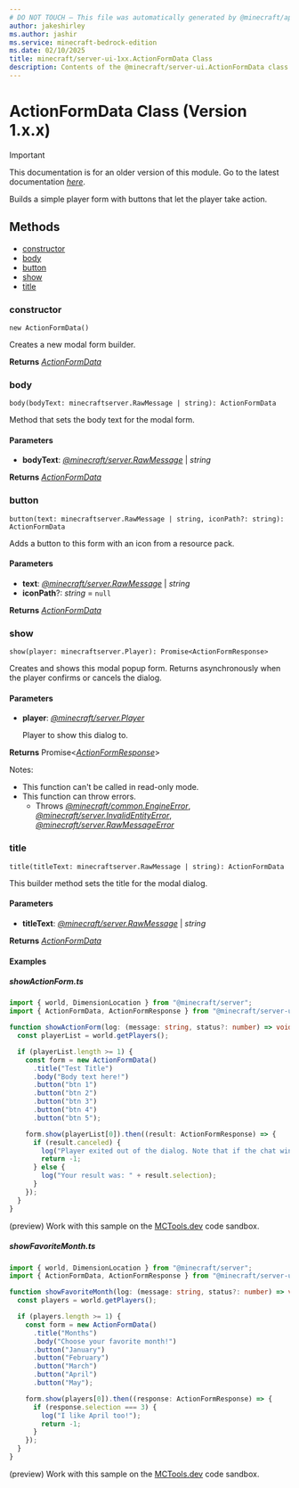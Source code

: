 ```yaml
---
# DO NOT TOUCH — This file was automatically generated by @minecraft/api-docs-generator, to report problems file an issue at https://github.com/Mojang/minecraft-scripting-libraries
author: jakeshirley
ms.author: jashir
ms.service: minecraft-bedrock-edition
ms.date: 02/10/2025
title: minecraft/server-ui-1xx.ActionFormData Class
description: Contents of the @minecraft/server-ui.ActionFormData class (Version 1.x.x).
---
```

# ActionFormData Class (Version 1.x.x)

> [!IMPORTANT]
> This documentation is for an older version of this module. Go to the latest documentation [*here*](../../../scriptapi/minecraft/server-ui/ActionFormData.md).

Builds a simple player form with buttons that let the player take action.

## Methods
- [constructor](#constructor)
- [body](#body)
- [button](#button)
- [show](#show)
- [title](#title)

### **constructor**
`
new ActionFormData()
`

Creates a new modal form builder.

**Returns** [*ActionFormData*](ActionFormData.md)

### **body**
`
body(bodyText: minecraftserver.RawMessage | string): ActionFormData
`

Method that sets the body text for the modal form.

#### **Parameters**
- **bodyText**: [*@minecraft/server.RawMessage*](../../../priorscriptapi/minecraft/server-1xx/RawMessage.md) | *string*

**Returns** [*ActionFormData*](ActionFormData.md)

### **button**
`
button(text: minecraftserver.RawMessage | string, iconPath?: string): ActionFormData
`

Adds a button to this form with an icon from a resource pack.

#### **Parameters**
- **text**: [*@minecraft/server.RawMessage*](../../../priorscriptapi/minecraft/server-1xx/RawMessage.md) | *string*
- **iconPath**?: *string* = `null`

**Returns** [*ActionFormData*](ActionFormData.md)

### **show**
`
show(player: minecraftserver.Player): Promise<ActionFormResponse>
`

Creates and shows this modal popup form. Returns asynchronously when the player confirms or cancels the dialog.

#### **Parameters**
- **player**: [*@minecraft/server.Player*](../../../priorscriptapi/minecraft/server-1xx/Player.md)
  
  Player to show this dialog to.

**Returns** Promise&lt;[*ActionFormResponse*](ActionFormResponse.md)&gt;
  
Notes:
- This function can't be called in read-only mode.
- This function can throw errors.
  - Throws [*@minecraft/common.EngineError*](../../../scriptapi/minecraft/common/EngineError.md), [*@minecraft/server.InvalidEntityError*](../../../priorscriptapi/minecraft/server-1xx/InvalidEntityError.md), [*@minecraft/server.RawMessageError*](../../../priorscriptapi/minecraft/server-1xx/RawMessageError.md)

### **title**
`
title(titleText: minecraftserver.RawMessage | string): ActionFormData
`

This builder method sets the title for the modal dialog.

#### **Parameters**
- **titleText**: [*@minecraft/server.RawMessage*](../../../priorscriptapi/minecraft/server-1xx/RawMessage.md) | *string*

**Returns** [*ActionFormData*](ActionFormData.md)

#### Examples

##### ***showActionForm.ts***

```typescript
import { world, DimensionLocation } from "@minecraft/server";
import { ActionFormData, ActionFormResponse } from "@minecraft/server-ui";

function showActionForm(log: (message: string, status?: number) => void, targetLocation: DimensionLocation) {
  const playerList = world.getPlayers();

  if (playerList.length >= 1) {
    const form = new ActionFormData()
      .title("Test Title")
      .body("Body text here!")
      .button("btn 1")
      .button("btn 2")
      .button("btn 3")
      .button("btn 4")
      .button("btn 5");

    form.show(playerList[0]).then((result: ActionFormResponse) => {
      if (result.canceled) {
        log("Player exited out of the dialog. Note that if the chat window is up, dialogs are automatically canceled.");
        return -1;
      } else {
        log("Your result was: " + result.selection);
      }
    });
  }
}
```

(preview) Work with this sample on the [MCTools.dev](https://mctools.dev/?open=gp/showActionForm.ts) code sandbox.

##### ***showFavoriteMonth.ts***

```typescript
import { world, DimensionLocation } from "@minecraft/server";
import { ActionFormData, ActionFormResponse } from "@minecraft/server-ui";

function showFavoriteMonth(log: (message: string, status?: number) => void, targetLocation: DimensionLocation) {
  const players = world.getPlayers();

  if (players.length >= 1) {
    const form = new ActionFormData()
      .title("Months")
      .body("Choose your favorite month!")
      .button("January")
      .button("February")
      .button("March")
      .button("April")
      .button("May");

    form.show(players[0]).then((response: ActionFormResponse) => {
      if (response.selection === 3) {
        log("I like April too!");
        return -1;
      }
    });
  }
}
```

(preview) Work with this sample on the [MCTools.dev](https://mctools.dev/?open=gp/showFavoriteMonth.ts) code sandbox.
